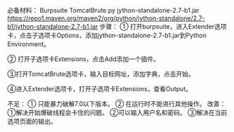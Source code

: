 必备材料：
Burpsuite
TomcatBrute.py
jython-standalone-2.7-b1.jar
https://repo1.maven.org/maven2/org/python/jython-standalone/2.7-b1/jython-standalone-2.7-b1.jar
步骤：
①	打开burpsuite，进入Extender选项卡，点击子选项卡Options，添加jython-standalone-2.7-b1.jar到Python Environment。
 
②	打开子选项卡Extensions，点击Add添加一个插件。
 
③打开TomcatBrute选项卡，输入目标网址，添加字典，点击开始。
 
④进入Extender选项卡，打开子选项卡Extensions，查看Output。
 
不足：
①	只能暴力破解7.0以下版本。
②	在运行时不能进行其他操作。
改善：
①解决开始爆破线程会卡住的问题。
②可以输入用户名和密码。
③解决在当前选项页面的输出。
